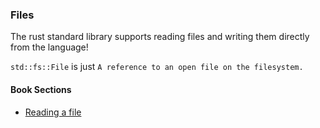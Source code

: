 ### Files
The rust standard library supports reading files and writing them directly from the language!

`std::fs::File` is just `A reference to an open file on the filesystem.`

#### Book Sections

- [Reading a file](https://doc.rust-lang.org/stable/book/ch12-02-reading-a-file.html)
